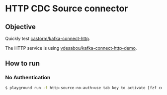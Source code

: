 # HTTP CDC Source connector


## Objective

Quickly test [castorm/kafka-connect-http](https://github.com/castorm/kafka-connect-http).

The HTTP service is using [vdesabou/kafka-connect-http-demo](https://github.com/vdesabou/kafka-connect-http-demo).

## How to run


### No Authentication

```bash
$ playground run -f http-source-no-auth<use tab key to activate [fzf completion](https://kafka-docker-playground.io/#/cli?id=%e2%9a%a1-setup-completion) (otherwise use full path, i.e *not relative path*>
```
